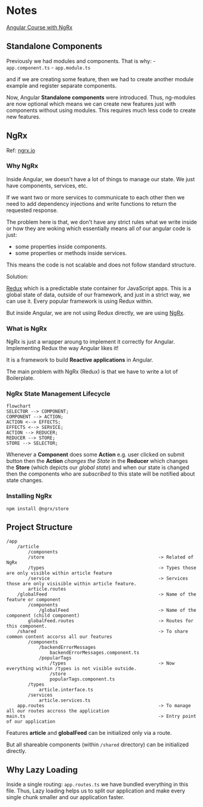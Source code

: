 # Notes

[Angular Course with NgRx](https://www.youtube.com/watch?v=vcfZ0EQpYTA)

## Standalone Components

Previously we had modules and components. That is why: - `app.component.ts` - `app.module.ts`

and if we are creating some feature, then we had to create another module example and register separate components.

Now, Angular **Standalone components** were introduced. Thus, ng-modules are now optional which means we can create new features just with components without using modules. This requires much less code to create new features.

## NgRx

Ref: [ngrx.io](https://ngrx.io/guide/store)

### Why NgRx

Inside Angular, we doesn't have a lot of things to manage our state. We just have components, services, etc.

If we want two or more services to communicate to each other then we need to add dependency injections and write functions to return the requested response.

The problem here is that, we don't have any strict rules what we write inside or how they are woking which essentially means all of our angular code is just:

- some properties inside components.
- some properties or methods inside services.

This means the code is not scalable and does not follow standard structure.

Solution:

[Redux](https://redux.js.org/) which is a predictable state container for JavaScript apps. This is a global state of data, outside of our framework, and just in a strict way, we can use it. Every popular framework is using Redux within.

But inside Angular, we are not using Redux directly, we are using [NgRx](https://ngrx.io/guide/store).

### What is NgRx

NgRx is just a wrapper aroung to implement it correctly for Angular. Implementing Redux the way Angular likes it!

It is a framework to build **Reactive applications** in Angular.

The main problem with NgRx (Redux) is that we have to write a lot of Boilerplate.

### NgRx State Management Lifecycle

```mermaid
flowchart
SELECTOR --> COMPONENT;
COMPONENT --> ACTION;
ACTION <--> EFFECTS;
EFFECTS <--> SERVICE;
ACTION --> REDUCER;
REDUCER --> STORE;
STORE --> SELECTOR;
```

Whenever a **Component** does some **Action** e.g. user clicked on submit button then the **Action** _changes the State_ in the **Reducer** which changes the **Store** (which depicts our _global state_) and when our state is changed then the components who are _subscribed_ to this state will be notified about state changes.

### Installing NgRx

```shell
npm install @ngrx/store
```

## Project Structure

```
/app
    /article
        /components
        /store                                          -> Related of NgRx
        /types                                          -> Types those are only visible within article feature
        /service                                        -> Services those are only visisible within article feature.
        article.routes
    /globalFeed                                         -> Name of the feature or component
        /components
            /globalFeed                                 -> Name of the component (child component)
        globalFeed.routes                               -> Routes for this component.
    /shared                                             -> To share common content accorss all our features
        /components
            /backendErrorMessages
                backendErrorMessages.component.ts
            /popularTags
                /types                                  -> Now everything within /types is not visible outside.
                /store
                popularTags.component.ts
        /types
            article.interface.ts
        /services
            article.services.ts
    app.routes                                          -> To manage all our routes accross the application
main.ts                                                 -> Entry point of our application
```

Features **article** and **globalFeed** can be initialized only via a route.

But all shareable components (within `/shared` directory) can be initialized directly.

## Why Lazy Loading

Inside a single routing: `app.routes.ts` we have bundled everything in this file. Thus, Lazy loading helps us to split our application and make every single chunk smaller and our application faster.

